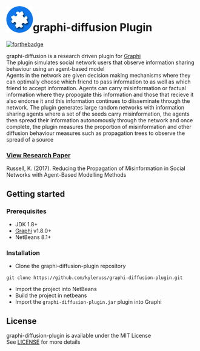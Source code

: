 <img src="preview/AppIcon.png" align="left" />

# graphi-diffusion Plugin

[![forthebadge](https://forthebadge.com/images/badges/made-with-java.svg)](https://forthebadge.com)

graphi-diffusion is a research driven plugin for [Graphi](https://github.com/kyleruss/graphi)  
The plugin simulates social network users that observe information sharing behaviour using an agent-based model  
Agents in the network are given decision making mechanisms where they can optimally choose which friend to pass information to as well as which friend to accept information. Agents can carry misinformation or factual information where they propogate this 
information and those that recieve it also endorse it and this information continues to diisseminate through the network. 
The plugin generates large random networks with information sharing agents where a set of the seeds carry misinformation, the agents 
then spread their information autonomously through the network and once complete, the plugin measures the proportion of misinformation 
and other diffusion behaviour measures such as propagation trees to observe the spread of a source


### [View Research Paper](ResearchPaper.pdf)
Russell, K. (2017). Reducing the Propagation of Misinformation in Social Networks with Agent-Based Modelling Methods

## Getting started

### Prerequisites
- JDK 1.8+ 
- [Graphi](https://github.com/kyleruss/graphi.git) v1.8.0+
- NetBeans 8.1+

### Installation
- Clone the graphi-diffusion-plugin repository
```
git clone https://github.com/kyleruss/graphi-diffusion-plugin.git
```

- Import the project into NetBeans
- Build the project in netbeans 
- Import the `graphi-diffusion-plugin.jar` plugin into Graphi

## License
graphi-diffusion-plugin is available under the MIT License  
See [LICENSE](LICENSE) for more details
